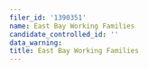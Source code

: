 ```yaml
---
filer_id: '1390351'
name: East Bay Working Families
candidate_controlled_id: ''
data_warning: 
title: East Bay Working Families
---
```

